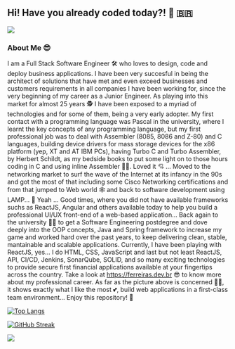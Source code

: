 ## Hi! Have you already coded today?! :superhero: :brazil:

![](https://ferreiras.dev.br/assets/gitHub/shutterstock_72897715.jpg)

### About Me :sunglasses:
I am a Full Stack Software Engineer :hammer_and_wrench: who loves to design, code and deploy business applications. I have been very succesful in being the architect of  solutions that have met and even exceed businesses and customers requirements in all companies I have been working for, since the very beginning of my career as a Junior Engineer. As playing into this market for almost 25 years :detective: I have been exposed to a myriad of technologies and for some of them, being a very early adopter. My first contact with a programming language was Pascal in the university, where I learnt the key concepts of any programming language, but my first professional job was to deal with  Assembler (8085, 8086 and Z-80) and C languages, building device drivers for mass storage devices for the x86 platform (yep, XT and AT IBM PCs), having Turbo C and Turbo Assembler, by Herbert Schildt, as my bedside books to put some light on to those hours coding in C and using inline Assembler :man_technologist:. Loved it :cupid: ... Moved to the networking market to surf the wave of the Internet at its infancy in the 90s and got the most of that including some Cisco Networking certifications and from that jumped to Web world :spider_web: and back to software development using LAMP... :woozy_face: Yeah ... Good times, where you did not have available frameworks suchs as ReactJS, Angular and others available today to help you build a professional UI/UX front-end of a web-based application... Back again to the university :man_student: to get a Software Engineering postdegree and dove deeply into the OOP concepts, Java and Spring framework to increase my game and worked hard over the past years, to keep delivering clean, stable, mantainable and scalable applications. Currently, I have been playing with ReactJS, yes... I do HTML, CSS, JavaScript and last but not least ReactJS, API, CI/CD, Jenkins, SonarQube, SOLID, and so many exciting technologies to provide secure first financial applications available at your fingertips across the country. Take a look at https://ferreiras.dev.br :sunglasses: to know more about my professional career. As far as the picture above is concerned :construction_worker_man:, it shows exactly what I like the most :two_hearts:, build web applications in a first-class team environment... Enjoy this repository! :partying_face:


[![Top Langs](https://github-readme-stats.vercel.app/api/top-langs/?username=rnhc1000&layout=compact&theme=dark)](https://github.com/rnhc1000/github-readme-stats)

[![GitHub Streak](https://streak-stats.demolab.com?user=rnhc1000&theme=dark)](https://git.io/streak-stats)

<picture>
  <source
    srcset="https://github-readme-stats.vercel.app/api?username=rnhc1000&show_icons=true&theme=dark"
    media="(prefers-color-scheme: dark)"
  />
  <source
    srcset="https://github-readme-stats.vercel.app/api?username=rnhc1000&show_icons=true"
    media="(prefers-color-scheme: light), (prefers-color-scheme: no-preference)"
  />
  <img src="https://github-readme-stats.vercel.app/api?username=rnhc1000&show_icons=true" />
</picture>



